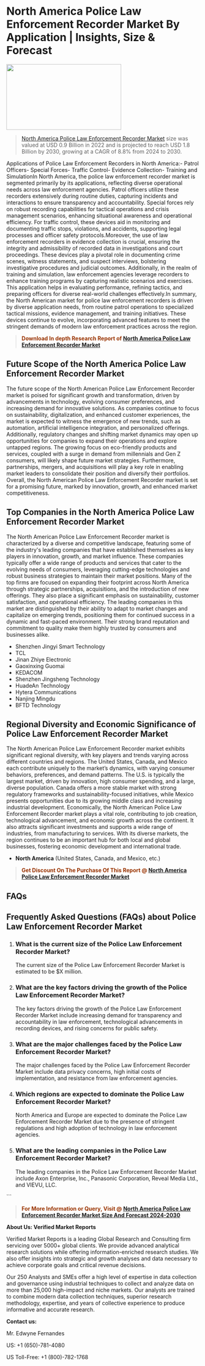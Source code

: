 <p><h1>North America Police Law Enforcement Recorder Market By Application | Insights, Size & Forecast</h1><p><img class="aligncenter size-medium wp-image-105565" src="https://ffe5etoiles.com/wp-content/uploads/2025/01/MST7-300x171.png" alt="" width="300" height="171" /></p><blockquote><p><a href="https://www.verifiedmarketreports.com/download-sample/?rid=357962&utm_source=Github-NA&utm_medium=385" target="_blank">North America Police Law Enforcement Recorder Market</a> size was valued at USD 0.9 Billion in 2022 and is projected to reach USD 1.8 Billion by 2030, growing at a CAGR of 8.8% from 2024 to 2030.</p></blockquote>Applications of Police Law Enforcement Recorders in North America:- Patrol Officers- Special Forces- Traffic Control- Evidence Collection- Training and SimulationIn North America, the police law enforcement recorder market is segmented primarily by its applications, reflecting diverse operational needs across law enforcement agencies. Patrol officers utilize these recorders extensively during routine duties, capturing incidents and interactions to ensure transparency and accountability. Special forces rely on robust recording capabilities for tactical operations and crisis management scenarios, enhancing situational awareness and operational efficiency. For traffic control, these devices aid in monitoring and documenting traffic stops, violations, and accidents, supporting legal processes and officer safety protocols.Moreover, the use of law enforcement recorders in evidence collection is crucial, ensuring the integrity and admissibility of recorded data in investigations and court proceedings. These devices play a pivotal role in documenting crime scenes, witness statements, and suspect interviews, bolstering investigative procedures and judicial outcomes. Additionally, in the realm of training and simulation, law enforcement agencies leverage recorders to enhance training programs by capturing realistic scenarios and exercises. This application helps in evaluating performance, refining tactics, and preparing officers for diverse real-world challenges effectively.In summary, the North American market for police law enforcement recorders is driven by diverse application needs, from routine patrol operations to specialized tactical missions, evidence management, and training initiatives. These devices continue to evolve, incorporating advanced features to meet the stringent demands of modern law enforcement practices across the region.</p><blockquote><p><span style="color: #993300;"><strong>Download In depth Research Report of <a href="https://www.verifiedmarketreports.com/download-sample/?rid=357962&utm_source=Github-NA&utm_medium=385">North America Police Law Enforcement Recorder Market</a></strong></span></p></blockquote><h2>Future Scope of the North America Police Law Enforcement Recorder Market</h2><p>The future scope of the North American Police Law Enforcement Recorder market is poised for significant growth and transformation, driven by advancements in technology, evolving consumer preferences, and increasing demand for innovative solutions. As companies continue to focus on sustainability, digitalization, and enhanced customer experiences, the market is expected to witness the emergence of new trends, such as automation, artificial intelligence integration, and personalized offerings. Additionally, regulatory changes and shifting market dynamics may open up opportunities for companies to expand their operations and explore untapped regions. The growing focus on eco-friendly products and services, coupled with a surge in demand from millennials and Gen Z consumers, will likely shape future market strategies. Furthermore, partnerships, mergers, and acquisitions will play a key role in enabling market leaders to consolidate their position and diversify their portfolios. Overall, the North American Police Law Enforcement Recorder market is set for a promising future, marked by innovation, growth, and enhanced market competitiveness.</p><h2>Top Companies in the North America Police Law Enforcement Recorder Market</h2><p>The North American Police Law Enforcement Recorder market is characterized by a diverse and competitive landscape, featuring some of the industry's leading companies that have established themselves as key players in innovation, growth, and market influence. These companies typically offer a wide range of products and services that cater to the evolving needs of consumers, leveraging cutting-edge technologies and robust business strategies to maintain their market positions. Many of the top firms are focused on expanding their footprint across North America through strategic partnerships, acquisitions, and the introduction of new offerings. They also place a significant emphasis on sustainability, customer satisfaction, and operational efficiency. The leading companies in this market are distinguished by their ability to adapt to market changes and capitalize on emerging trends, positioning them for continued success in a dynamic and fast-paced environment. Their strong brand reputation and commitment to quality make them highly trusted by consumers and businesses alike.</p><p><ul><li>Shenzhen Jingyi Smart Technology </li><li> TCL </li><li> Jinan Zhiye Electronic </li><li> Gaoxinxing Guomai </li><li> KEDACOM </li><li> Shenzhen Jingsheng Technology </li><li> HuadeAn Technology </li><li> Hytera Communications </li><li> Nanjing Mingdu </li><li> BFTD Technology</li></ul></p><h2>Regional Diversity and Economic Significance of Police Law Enforcement Recorder Market</h2><p>The North American Police Law Enforcement Recorder market exhibits significant regional diversity, with key players and trends varying across different countries and regions. The United States, Canada, and Mexico each contribute uniquely to the market’s dynamics, with varying consumer behaviors, preferences, and demand patterns. The U.S. is typically the largest market, driven by innovation, high consumer spending, and a large, diverse population. Canada offers a more stable market with strong regulatory frameworks and sustainability-focused initiatives, while Mexico presents opportunities due to its growing middle class and increasing industrial development. Economically, the North American Police Law Enforcement Recorder market plays a vital role, contributing to job creation, technological advancement, and economic growth across the continent. It also attracts significant investments and supports a wide range of industries, from manufacturing to services. With its diverse markets, the region continues to be an important hub for both local and global businesses, fostering economic development and international trade.</p><ul> <li><strong>North America</strong> (United States, Canada, and Mexico, etc.)</li></ul><blockquote><p><span style="color: #993300;"><strong>Get Discount On The Purchase Of This Report @ <a href="https://www.verifiedmarketreports.com/ask-for-discount/?rid=357962&utm_source=Github-NA&utm_medium=385">North America Police Law Enforcement Recorder Market</a></strong></span></p></blockquote><h2>FAQs</h2><p><h2>Frequently Asked Questions (FAQs) about Police Law Enforcement Recorder Market</h2><ol> <li> <h3>What is the current size of the Police Law Enforcement Recorder Market?</div><div></h3> <p>The current size of the Police Law Enforcement Recorder Market is estimated to be $X million.</p> </li> <li> <h3>What are the key factors driving the growth of the Police Law Enforcement Recorder Market?</div><div></h3> <p>The key factors driving the growth of the Police Law Enforcement Recorder Market include increasing demand for transparency and accountability in law enforcement, technological advancements in recording devices, and rising concerns for public safety.</p> </li> <li> <h3>What are the major challenges faced by the Police Law Enforcement Recorder Market?</div><div></h3> <p>The major challenges faced by the Police Law Enforcement Recorder Market include data privacy concerns, high initial costs of implementation, and resistance from law enforcement agencies.</p> </li> <li> <h3>Which regions are expected to dominate the Police Law Enforcement Recorder Market?</div><div></h3> <p>North America and Europe are expected to dominate the Police Law Enforcement Recorder Market due to the presence of stringent regulations and high adoption of technology in law enforcement agencies.</p> </li> <li> <h3>What are the leading companies in the Police Law Enforcement Recorder Market?</div><div></h3> <p>The leading companies in the Police Law Enforcement Recorder Market include Axon Enterprise, Inc., Panasonic Corporation, Reveal Media Ltd., and VIEVU, LLC.</p> </li></ol></body></html>```</p><blockquote><p><span style="color: #993300;"><strong>For More Information or Query, Visit @ <a href="https://www.verifiedmarketreports.com/product/police-law-enforcement-recorder-market/">North America Police Law Enforcement Recorder Market Size And Forecast 2024-2030</a></strong></span></p></blockquote><p><strong>About Us: Verified Market Reports</strong></p><p>Verified Market Reports is a leading Global Research and Consulting firm servicing over 5000+ global clients. We provide advanced analytical research solutions while offering information-enriched research studies. We also offer insights into strategic and growth analyses and data necessary to achieve corporate goals and critical revenue decisions.</p><p>Our 250 Analysts and SMEs offer a high level of expertise in data collection and governance using industrial techniques to collect and analyze data on more than 25,000 high-impact and niche markets. Our analysts are trained to combine modern data collection techniques, superior research methodology, expertise, and years of collective experience to produce informative and accurate research.</p><p><strong>Contact us:</strong></p><p>Mr. Edwyne Fernandes</p><p>US: +1 (650)-781-4080</p><p>US Toll-Free: +1 (800)-782-1768</p>
